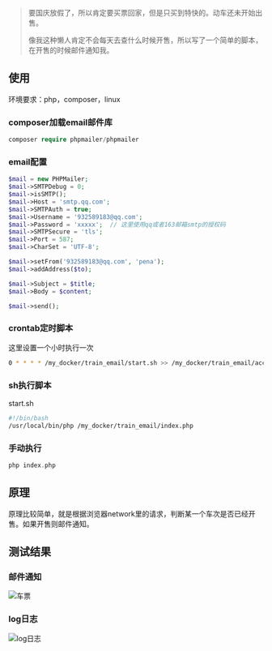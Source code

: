 > 要国庆放假了，所以肯定要买票回家，但是只买到特快的。动车还未开始出售。
> 
> 像我这种懒人肯定不会每天去查什么时候开售，所以写了一个简单的脚本，在开售的时候邮件通知我。
  
  
## 使用
环境要求：php，composer，linux  

### composer加载email邮件库
```php
composer require phpmailer/phpmailer
```

### email配置
```php
$mail = new PHPMailer;
$mail->SMTPDebug = 0;
$mail->isSMTP();
$mail->Host = 'smtp.qq.com';
$mail->SMTPAuth = true;
$mail->Username = '932589183@qq.com';
$mail->Password = 'xxxxx';  // 这里使用qq或者163邮箱smtp的授权码
$mail->SMTPSecure = 'tls';
$mail->Port = 587;
$mail->CharSet = 'UTF-8';

$mail->setFrom('932589183@qq.com', 'pena');
$mail->addAddress($to);

$mail->Subject = $title;
$mail->Body = $content;

$mail->send();
```

### crontab定时脚本
这里设置一个小时执行一次  
```bash
0 * * * * /my_docker/train_email/start.sh >> /my_docker/train_email/access.log 2>&1
```

### sh执行脚本
start.sh
```bash
#!/bin/bash
/usr/local/bin/php /my_docker/train_email/index.php
```

### 手动执行
```php
php index.php
```

## 原理
原理比较简单，就是根据浏览器network里的请求，判断某一个车次是否已经开售。如果开售则邮件通知。

## 测试结果
### 邮件通知
![车票](http://pic.pwwtest.com/%E6%9F%A5%E8%AF%A2%E8%BD%A6%E7%A5%A8_20180909223024.png)

### log日志
![log日志](http://pic.pwwtest.com/%E8%BD%A6%E7%A5%A8%E6%9F%A5%E8%AF%A2log%E6%97%A5%E5%BF%97_20180909223804.png)